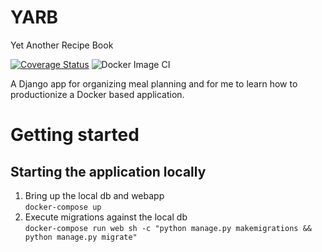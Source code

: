 # YARB
Yet Another Recipe Book

[![Coverage Status](https://coveralls.io/repos/github/maxwolffe/YARB/badge.svg?branch=)](https://coveralls.io/github/maxwolffe/YARB?branch=master)
![Docker Image CI](https://github.com/maxwolffe/YARB/workflows/Docker%20Image%20CI/badge.svg)

A Django app for organizing meal planning and for me to learn how to productionize a Docker based application.

# Getting started

## Starting the application locally
1. Bring up the local db and webapp  
   `docker-compose up`
2. Execute migrations against the local db  
  `docker-compose run web sh -c "python manage.py makemigrations && python manage.py migrate"`

